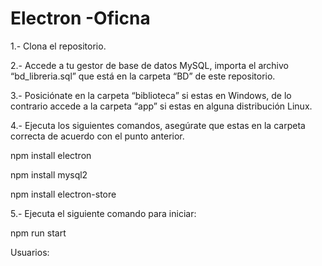 # Electron -Oficna

1.- Clona el repositorio.

2.- Accede a tu gestor de base de datos MySQL, importa el archivo “bd_libreria.sql” que está en la carpeta “BD” de este repositorio.

3.- Posiciónate en la carpeta “biblioteca” si estas en Windows, de lo contrario accede a la carpeta “app” si estas en alguna distribución Linux.

4.- Ejecuta los siguientes comandos, asegúrate que estas en la carpeta correcta de acuerdo con el punto anterior.


npm install electron

npm install mysql2

npm install electron-store

5.- Ejecuta el siguiente comando para iniciar:

npm run start

Usuarios:


